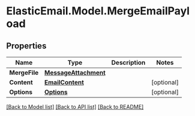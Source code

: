 # ElasticEmail.Model.MergeEmailPayload

## Properties

Name | Type | Description | Notes
------------ | ------------- | ------------- | -------------
**MergeFile** | [**MessageAttachment**](MessageAttachment.md) |  | 
**Content** | [**EmailContent**](EmailContent.md) |  | [optional] 
**Options** | [**Options**](Options.md) |  | [optional] 

[[Back to Model list]](../README.md#documentation-for-models) [[Back to API list]](../README.md#documentation-for-api-endpoints) [[Back to README]](../README.md)

